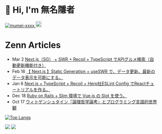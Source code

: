 # 👋 Hi, I'm 無名隱者

<p align="left"> 
  <a href="https://github.com/mumei-xxxx/mumei-xxxx/">
    <img src="https://komarev.com/ghpvc/?username=mumei-xxxx" alt="mumei-xxxx" />
  </a>
  <a href="http://twitter.com/mumei_yinja">
    <img height="20" src="https://img.shields.io/twitter/follow/mumei_yinja?label=Twitter&logo=twitter&style=flat" />
  </a>
</p>

# Zenn Articles

<!-- profile updater begin: zenn -->
- Mar 2 [Next.js（SG） + SWR + Recoil + TypeScript でAPIグルメ検索（自動更新機能付き）](https://zenn.dev/purenium/articles/nextjs-sg-use-swr-gourmet-search)
- Feb 16 [【 Next.js 】Static Generation + useSWR で、データ更新、最新のデータ表示を可能にする。](https://zenn.dev/purenium/articles/nextjs-sg-use-swr-strong-consistency)
- Jan 6 [Next.js + TypeScript + Recoil + Herp社ESLint Config でReactチュートリアルを作る。](https://zenn.dev/purenium/articles/nextjs-recoil-tic-tac-toe)
- Dec 18 [Ruby on Rails + Slim 環境で Vue.js の Slot を使う。](https://zenn.dev/purenium/articles/rails-slim-vue-slot)
- Oct 17 [ウィトゲンシュタイン『論理哲学論考』とプログラミング言語的世界観](https://zenn.dev/purenium/articles/logisch-philosophische-abhandlung-weltanschauung)
<!-- profile updater end: zenn -->

<!-- Top Languages Card -->
[![Top Langs](https://github-readme-stats.vercel.app/api/top-langs/?username=mumei-xxxx&layout=compact&theme=dracula)](https://github.com/anuraghazra/github-readme-stats)


[![](https://raw.githubusercontent.com/mumei-xxxx/mumei-xxxx/main/profile-summary-card-output/dracula/1-repos-per-language.svg)](https://github.com/vn7n24fzkq/github-profile-summary-cards) [![](https://raw.githubusercontent.com/mumei-xxxx/mumei-xxxx/main/profile-summary-card-output/dracula/2-most-commit-language.svg)](https://github.com/vn7n24fzkq/github-profile-summary-cards)

<!--
**mumei-xxxx/mumei-xxxx** is a ✨ _special_ ✨ repository because its `README.md` (this file) appears on your GitHub profile.

Here are some ideas to get you started:

- 🔭 I’m currently working on ...
- 🌱 I’m currently learning ...
- 👯 I’m looking to collaborate on ...
- 🤔 I’m looking for help with ...
- 💬 Ask me about ...
- 📫 How to reach me: ...
- 😄 Pronouns: ...
- ⚡ Fun fact: ...
-->
